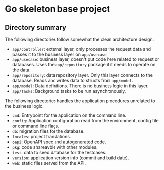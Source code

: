 # Go skeleton base project

## Directory summary

The following directories follow somewhat the clean architecture design.

* `app/controller`: external layer, only processes the request data and passes it to the business layer on `app/usecase`
* `app/usecase`: business layer, doesn't put code here related to request or databases. Uses the `app/repository` 
  package if it needs to operate on the data.
* `app/repository`: data repository layer. Only this layer connects to the database. Reads and writes data to structs 
  from `app/model`.
* `app/model`: Data definitions. There is no business logic in this layer.
* `app/tasks`: Background tasks to be run asynchronously.

The following directories handles the application procedures unrelated to the business logic.

* `cmd`: Entrypoint for the application on the command line.
* `config`: Application configuration read from the environment, config file or command line flags.
* `db`: migration files for the database.
* `locales`: project translations.
* `oapi`: OpenAPI spec and autogenerated code.
* `pkg`: code shareavble with other modules.
* `test`: data to seed database for the testcases.
* `version`: application version info (commit and build date).
* `web`: static files served from the API.
